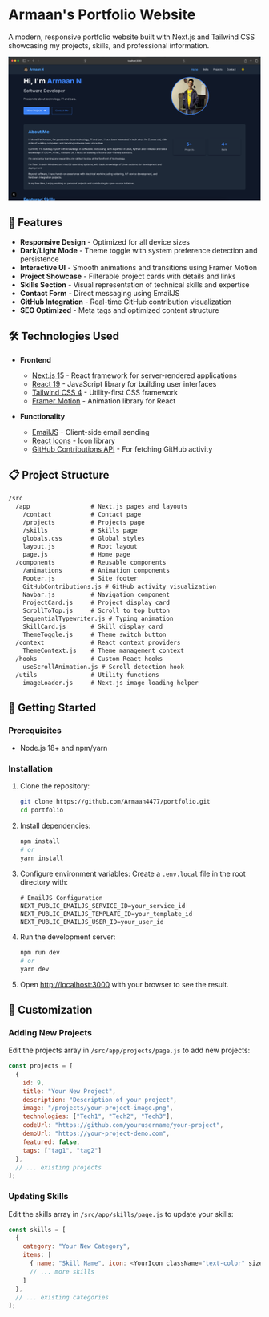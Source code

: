 # Armaan's Portfolio Website

A modern, responsive portfolio website built with Next.js and Tailwind CSS showcasing my projects, skills, and professional information.

![Portfolio Preview](/public/projects/portfolio-preview.png)

## 🚀 Features

- **Responsive Design** - Optimized for all device sizes
- **Dark/Light Mode** - Theme toggle with system preference detection and persistence
- **Interactive UI** - Smooth animations and transitions using Framer Motion
- **Project Showcase** - Filterable project cards with details and links
- **Skills Section** - Visual representation of technical skills and expertise
- **Contact Form** - Direct messaging using EmailJS
- **GitHub Integration** - Real-time GitHub contribution visualization
- **SEO Optimized** - Meta tags and optimized content structure

## 🛠️ Technologies Used

- **Frontend**
  - [Next.js 15](https://nextjs.org/) - React framework for server-rendered applications
  - [React 19](https://reactjs.org/) - JavaScript library for building user interfaces
  - [Tailwind CSS 4](https://tailwindcss.com/) - Utility-first CSS framework
  - [Framer Motion](https://www.framer.com/motion/) - Animation library for React

- **Functionality**
  - [EmailJS](https://www.emailjs.com/) - Client-side email sending
  - [React Icons](https://react-icons.github.io/react-icons/) - Icon library
  - [GitHub Contributions API](https://github-contributions-api.jogruber.de/) - For fetching GitHub activity

## 📋 Project Structure

```
/src
  /app                 # Next.js pages and layouts
    /contact           # Contact page
    /projects          # Projects page
    /skills            # Skills page
    globals.css        # Global styles
    layout.js          # Root layout
    page.js            # Home page
  /components          # Reusable components
    /animations        # Animation components
    Footer.js          # Site footer
    GitHubContributions.js # GitHub activity visualization
    Navbar.js          # Navigation component
    ProjectCard.js     # Project display card
    ScrollToTop.js     # Scroll to top button
    SequentialTypewriter.js # Typing animation
    SkillCard.js       # Skill display card
    ThemeToggle.js     # Theme switch button
  /context             # React context providers
    ThemeContext.js    # Theme management context
  /hooks               # Custom React hooks
    useScrollAnimation.js # Scroll detection hook
  /utils               # Utility functions
    imageLoader.js     # Next.js image loading helper
```

## 🚀 Getting Started

### Prerequisites

- Node.js 18+ and npm/yarn

### Installation

1. Clone the repository:
   ```bash
   git clone https://github.com/Armaan4477/portfolio.git
   cd portfolio
   ```

2. Install dependencies:
   ```bash
   npm install
   # or
   yarn install
   ```

3. Configure environment variables:
   Create a `.env.local` file in the root directory with:
   ```
   # EmailJS Configuration
   NEXT_PUBLIC_EMAILJS_SERVICE_ID=your_service_id
   NEXT_PUBLIC_EMAILJS_TEMPLATE_ID=your_template_id
   NEXT_PUBLIC_EMAILJS_USER_ID=your_user_id
   ```

4. Run the development server:
   ```bash
   npm run dev
   # or
   yarn dev
   ```

5. Open [http://localhost:3000](http://localhost:3000) with your browser to see the result.

## 📝 Customization

### Adding New Projects

Edit the projects array in `/src/app/projects/page.js` to add new projects:

```javascript
const projects = [
  {
    id: 9,
    title: "Your New Project",
    description: "Description of your project",
    image: "/projects/your-project-image.png",
    technologies: ["Tech1", "Tech2", "Tech3"],
    codeUrl: "https://github.com/yourusername/your-project",
    demoUrl: "https://your-project-demo.com",
    featured: false,
    tags: ["tag1", "tag2"]
  },
  // ... existing projects
];
```

### Updating Skills

Edit the skills array in `/src/app/skills/page.js` to update your skills:

```javascript
const skills = [
  {
    category: "Your New Category",
    items: [
      { name: "Skill Name", icon: <YourIcon className="text-color" size={40} />, level: 75 },
      // ... more skills
    ]
  },
  // ... existing categories
];
```